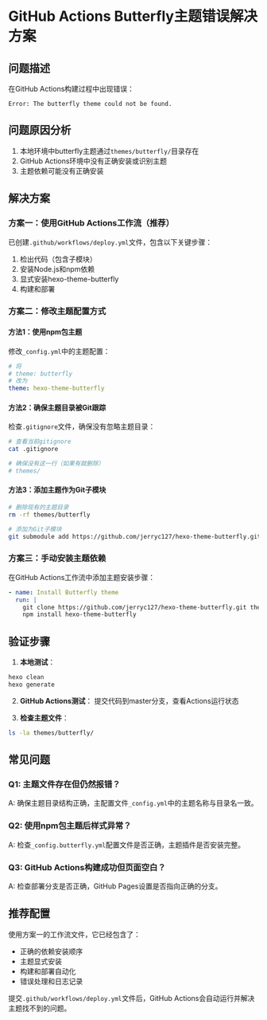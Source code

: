 # GitHub Actions Butterfly主题错误解决方案

## 问题描述
在GitHub Actions构建过程中出现错误：
```
Error: The butterfly theme could not be found.
```

## 问题原因分析
1. 本地环境中butterfly主题通过`themes/butterfly/`目录存在
2. GitHub Actions环境中没有正确安装或识别主题
3. 主题依赖可能没有正确安装

## 解决方案

### 方案一：使用GitHub Actions工作流（推荐）
已创建`.github/workflows/deploy.yml`文件，包含以下关键步骤：
1. 检出代码（包含子模块）
2. 安装Node.js和npm依赖
3. 显式安装hexo-theme-butterfly
4. 构建和部署

### 方案二：修改主题配置方式

#### 方法1：使用npm包主题
修改`_config.yml`中的主题配置：
```yaml
# 将
# theme: butterfly
# 改为
theme: hexo-theme-butterfly
```

#### 方法2：确保主题目录被Git跟踪
检查`.gitignore`文件，确保没有忽略主题目录：
```bash
# 查看当前gitignore
cat .gitignore

# 确保没有这一行（如果有就删除）
# themes/
```

#### 方法3：添加主题作为Git子模块
```bash
# 删除现有的主题目录
rm -rf themes/butterfly

# 添加为Git子模块
git submodule add https://github.com/jerryc127/hexo-theme-butterfly.git themes/butterfly
```

### 方案三：手动安装主题依赖
在GitHub Actions工作流中添加主题安装步骤：

```yaml
- name: Install Butterfly theme
  run: |
    git clone https://github.com/jerryc127/hexo-theme-butterfly.git themes/butterfly
    npm install hexo-theme-butterfly
```

## 验证步骤

1. **本地测试**：
```bash
hexo clean
hexo generate
```

2. **GitHub Actions测试**：
提交代码到master分支，查看Actions运行状态

3. **检查主题文件**：
```bash
ls -la themes/butterfly/
```

## 常见问题

### Q1: 主题文件存在但仍然报错？
A: 确保主题目录结构正确，主配置文件`_config.yml`中的主题名称与目录名一致。

### Q2: 使用npm包主题后样式异常？
A: 检查`_config.butterfly.yml`配置文件是否正确，主题插件是否安装完整。

### Q3: GitHub Actions构建成功但页面空白？
A: 检查部署分支是否正确，GitHub Pages设置是否指向正确的分支。

## 推荐配置

使用方案一的工作流文件，它已经包含了：
- 正确的依赖安装顺序
- 主题显式安装
- 构建和部署自动化
- 错误处理和日志记录

提交`.github/workflows/deploy.yml`文件后，GitHub Actions会自动运行并解决主题找不到的问题。